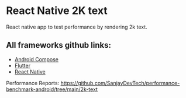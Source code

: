 # React Native 2K text

React native app to test performance by rendering 2k text.

## All frameworks github links:
- [Android Compose](https://github.com/SanjayDevTech/perf-compose-2ktext)
- [Flutter](https://github.com/SanjayDevTech/perf-flutter-2ktext)
- [React Native](https://github.com/SanjayDevTech/perf-reactnative-2ktext)

Performance Reports: https://github.com/SanjayDevTech/performance-benchmark-android/tree/main/2k-text